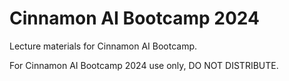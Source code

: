 # Cinnamon AI Bootcamp 2024
Lecture materials for Cinnamon AI Bootcamp.

For Cinnamon AI Bootcamp 2024 use only, DO NOT DISTRIBUTE.
